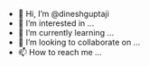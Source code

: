 - 👋 Hi, I’m @dineshguptaji
- 👀 I’m interested in ...
- 🌱 I’m currently learning ...
- 💞️ I’m looking to collaborate on ...
- 📫 How to reach me ...

<!---
dineshguptaji/dineshguptaji is a ✨ special ✨ repository because its `README.md` (this file) appears on your GitHub profile.
You can click the Preview link to take a look at your changes.
--->
